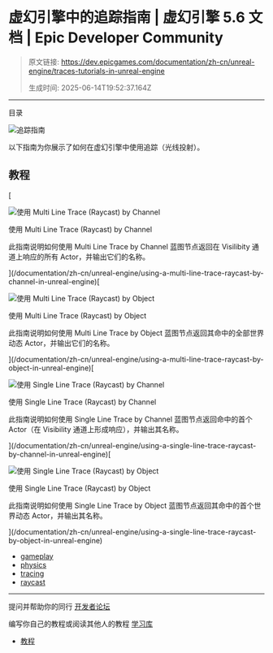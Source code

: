 # 虚幻引擎中的追踪指南 | 虚幻引擎 5.6 文档 | Epic Developer Community

> 原文链接: https://dev.epicgames.com/documentation/zh-cn/unreal-engine/traces-tutorials-in-unreal-engine
> 
> 生成时间: 2025-06-14T19:52:37.164Z

---

目录

![追踪指南](https://dev.epicgames.com/community/api/documentation/image/ce224d43-0a73-4d63-9c2e-0c1cc0bff955?resizing_type=fill&width=1920&height=335)

以下指南为你展示了如何在虚幻引擎中使用追踪（光线投射）。

## 教程

[

![使用 Multi Line Trace (Raycast) by Channel](https://d1iv7db44yhgxn.cloudfront.net/documentation/images/fbcddb82-0f9f-4ba3-ae58-75e2ebc0e0d6/trace-topic.png)

使用 Multi Line Trace (Raycast) by Channel

此指南说明如何使用 Multi Line Trace by Channel 蓝图节点返回在 Visilibity 通道上响应的所有 Actor，并输出它们的名称。





](/documentation/zh-cn/unreal-engine/using-a-multi-line-trace-raycast-by-channel-in-unreal-engine)[

![使用 Multi Line Trace (Raycast) by Object](https://d1iv7db44yhgxn.cloudfront.net/documentation/images/1c29c3a0-f03c-468c-937c-6e79d0c47deb/trace-topic.png)

使用 Multi Line Trace (Raycast) by Object

此指南说明如何使用 Multi Line Trace by Object 蓝图节点返回其命中的全部世界动态 Actor，并输出它们的名称。





](/documentation/zh-cn/unreal-engine/using-a-multi-line-trace-raycast-by-object-in-unreal-engine)[

![使用 Single Line Trace (Raycast) by Channel](https://d1iv7db44yhgxn.cloudfront.net/documentation/images/b8c1655b-505d-4ebb-b88a-5d8569b60c74/trace-topic.png)

使用 Single Line Trace (Raycast) by Channel

此指南说明如何使用 Single Line Trace by Channel 蓝图节点返回命中的首个 Actor（在 Visibility 通道上形成响应），并输出其名称。





](/documentation/zh-cn/unreal-engine/using-a-single-line-trace-raycast-by-channel-in-unreal-engine)[

![使用 Single Line Trace (Raycast) by Object](https://d1iv7db44yhgxn.cloudfront.net/documentation/images/90bd515a-74f7-4442-8466-610a02b7b60d/trace-topic.png)

使用 Single Line Trace (Raycast) by Object

此指南说明如何使用 Single Line Trace by Object 蓝图节点返回其命中的首个世界动态 Actor，并输出其名称。





](/documentation/zh-cn/unreal-engine/using-a-single-line-trace-raycast-by-object-in-unreal-engine)

-   [gameplay](https://dev.epicgames.com/community/search?query=gameplay)
-   [physics](https://dev.epicgames.com/community/search?query=physics)
-   [tracing](https://dev.epicgames.com/community/search?query=tracing)
-   [raycast](https://dev.epicgames.com/community/search?query=raycast)

* * *

提问并帮助你的同行 [开发者论坛](https://forums.unrealengine.com/categories?tag=unreal-engine)

编写你自己的教程或阅读其他人的教程 [学习库](https://dev.epicgames.com/community/unreal-engine/learning)

-   [教程](/documentation/zh-cn/unreal-engine/traces-tutorials-in-unreal-engine#%E6%95%99%E7%A8%8B)